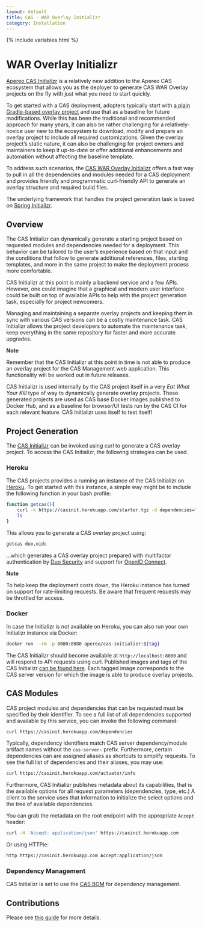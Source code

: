 ```yaml
---
layout: default
title: CAS - WAR Overlay Initializr
category: Installation
---
```

{% include variables.html %}


# WAR Overlay Initializr

[Apereo CAS Initializr][initializr] is a relatively new addition to the Apereo CAS ecosystem that allows 
you as the deployer to generate CAS WAR Overlay projects on the fly with just what you need to start quickly. 

To get started with a CAS deployment, adopters typically 
start with [a plain Gradle-based overlay project](WAR-Overlay-Installation.html)
and use that as a baseline for future modifications. While this has been the traditional and recommended 
approach for many years, it can also be rather challenging for a relatively-novice user new to the 
ecosystem to download, modify and prepare an overlay project to include all required 
customizations. Given the overlay project’s static nature, it can also be challenging for 
project owners and maintainers to keep it up-to-date or offer additional enhancements
and automation without affecting the baseline template.

To address such scenarios, the [CAS WAR Overlay Initializr][initializr] offers a fast way to pull 
in all the dependencies and modules needed for a CAS deployment and 
provides friendly and programmatic curl-friendly API to generate 
an overlay structure and required build files. 

The underlying framework that handles the project generation 
task is based on [Spring Initializr](https://github.com/spring-io/initializr).
  
## Overview

The CAS Initializr can dynamically generate a starting project based on 
requested modules and dependencies needed for a deployment. This behavior 
can be tailored to the user’s experience based on that input and the 
conditions that follow to generate additional references, files, starting 
templates, and more in the same project to make the deployment process more comfortable.

CAS Initializr at this point is mainly a backend service and a few APIs. 
However, one could imagine that a graphical and modern user interface 
could be built on top of available APIs to help with the project 
generation task, especially for project newcomers.

Managing and maintaining a separate overlay projects and keeping them 
in sync with various CAS versions can be a costly maintenance task. 
CAS Initializr allows the project developers to automate the 
maintenance task, keep everything in the same repository 
for faster and more accurate upgrades.

<div class="alert alert-info"><strong>Note</strong>
<p>Remember that the CAS Initializr at this point in time is not able 
to produce an overlay project for the CAS Management web application. This 
functionality will be worked out in future releases.</p></div>

CAS Initializr is used internally by the CAS project itself in a 
very *Eat What Your Kill* type of way to dynamically generate 
overlay projects. These generated projects are used as CAS base 
Docker images published to Docker Hub, and as a baseline for 
browser/UI tests run by the CAS CI for each relevant feature. 
CAS Initializr uses itself to test itself!

## Project Generation

The [CAS Initializr][initializr] can be invoked using curl to generate a CAS overlay project. To access 
the CAS Initializr, the following strategies can be used.

### Heroku

The CAS projects provides a running an instance of the CAS Initializr on [Heroku][initializr]. To get 
started with this instance, a simple way might be to include the following function in your bash profile:
     
```bash
function getcas(){
    curl -k https://casinit.herokuapp.com/starter.tgz -d dependencies="$1" | tar -xzvf -
    ls
}
```

This allows you to generate a CAS overlay project using:

```bash
getcas duo,oidc
```

…which generates a CAS overlay project prepared with multifactor authentication 
by [Duo Security](../mfa/DuoSecurity-Authentication.html) and 
support for [OpenID Connect](../authentication/OAuth-OpenId-Authentication.html).

<div class="alert alert-info"><strong>Note</strong>
<p>To help keep the deployment costs down, the Heroku instance has turned on support for 
rate-limiting requests. Be aware that frequent requests may be throttled for access.</p></div>

### Docker

In case the Initializr is not available on Heroku, you can also run your own Initializr instance via Docker:

```bash
docker run --rm -p 8080:8080 apereo/cas-initializr:${tag}
```

The CAS Initializr should become available at `http://localhost:8080` and will respond to API 
requests using curl. Published images and tags of 
the CAS Initializr [can be found here](https://hub.docker.com/r/apereo/cas-initializr/tags). 
Each tagged image corresponds to the CAS server version for 
which the image is able to produce overlay projects.

## CAS Modules

CAS project modules and dependencies that can be requested must be specified by 
their identifier. To see a full list of all dependencies supported and 
available by this service, you can invoke the following command:

```bash
curl https://casinit.herokuapp.com/dependencies
```

Typically, dependency identifiers match CAS server dependency/module artifact names without 
the `cas-server-` prefix. Furthermore, certain dependencies can are assigned aliases as 
shortcuts to simplify requests. To see the full list of dependencies and their aliases, you may use:
        
```bash
curl https://casinit.herokuapp.com/actuator/info
```
  
Furthermore, CAS Initializr publishes metadata about its capabilities, that is the 
available options for all request parameters (dependencies, type, etc.) A client to the 
service uses that information to initialize the select options and the tree of available dependencies.

You can grab the metadata on the root endpoint with the appropriate `Accept` header:

```bash
curl -H 'Accept: application/json' https://casinit.herokuapp.com
```

Or using HTTPie:

```bash
http https://casinit.herokuapp.com Accept:application/json
```

### Dependency Management

CAS Initializr is set to use the [CAS BOM](BOM-Dependency-Management.html) for dependency management.

## Contributions

Please see [this guide](../developer/Build-Process.html) for more details.

[initializr]: https://casinit.herokuapp.com/
